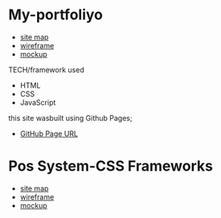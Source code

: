 # My-portfoliyo
<ul>
<li><a href="https://www.gloomaps.com/AT9CFvgyAg">site map</a></li>
<li><a href="https://wireframe.cc/wh2oWz <br>">wireframe</a></li>
<li><a href="https://www.figma.com/file/OFDenCrTWI2bWIOX7w5vel/my-portfoliyo?node-id=2%3A3">mockup</a></li>
</ul> 
TECH/framework used

<ul>
<li>HTML</li>
<li>CSS</li>
<li>JavaScript</li>
</ul>

this site wasbuilt using Github Pages;
<ul>
<li>
<a href="https://dilshan10.github.io/My-portfoliyo/">GitHub Page URL</a>
</li>
</ul>

# Pos System-CSS Frameworks
<ul>
<li><a href="https://www.gloomaps.com/gfwygGKtHd">site map</a></li>
<li><a href="https://wireframe.cc/wh2oWz">wireframe</a></li>
<li><a href="https://www.figma.com/file/2b4jJAVsJhMASnf1rjLFYp/Pos-System?node-id=0%3A1">mockup</a></li>
</ul>